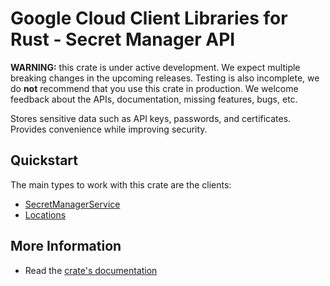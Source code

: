 # Google Cloud Client Libraries for Rust - Secret Manager API

<!-- Code generated by sidekick. DO NOT EDIT. -->

**WARNING:** this crate is under active development. We expect multiple breaking
changes in the upcoming releases. Testing is also incomplete, we do **not**
recommend that you use this crate in production. We welcome feedback about the
APIs, documentation, missing features, bugs, etc.

Stores sensitive data such as API keys, passwords, and certificates.
Provides convenience while improving security.

## Quickstart

The main types to work with this crate are the clients:

* [SecretManagerService](https://docs.rs/gcp-sdk-secretmanager-v1/latest/gcp-sdk-secretmanager-v1/client/struct.SecretManagerService.html)
* [Locations](https://docs.rs/gcp-sdk-secretmanager-v1/latest/gcp-sdk-secretmanager-v1/client/struct.Locations.html)

## More Information

* Read the [crate's documentation](https://docs.rs/gcp-sdk-secretmanager-v1/latest/gcp-sdk-secretmanager-v1)
